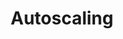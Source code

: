 ---
title: Autoscaling
menu:
  docs_{{ .version }}:
    identifier: kf-auto-scaling
    name: Autoscaling
    parent: kf-kafka-guides
    weight: 46
menu_name: docs_{{ .version }}
---